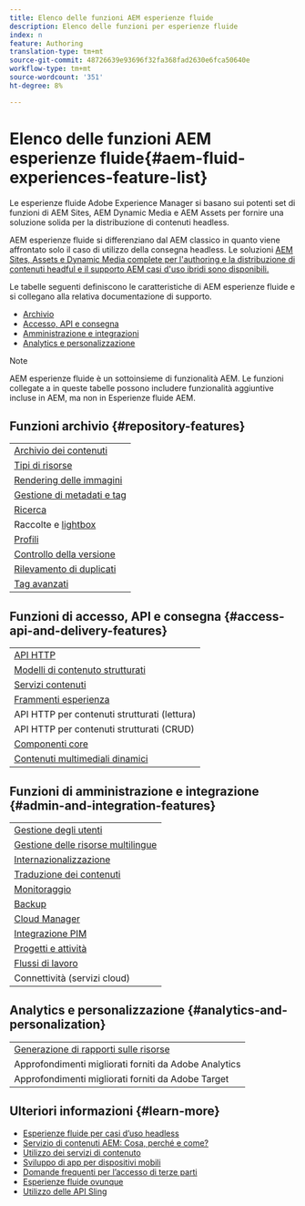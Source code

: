 ```yaml
---
title: Elenco delle funzioni AEM esperienze fluide
description: Elenco delle funzioni per esperienze fluide
index: n
feature: Authoring
translation-type: tm+mt
source-git-commit: 48726639e93696f32fa368fad2630e6fca50640e
workflow-type: tm+mt
source-wordcount: '351'
ht-degree: 8%

---
```



# Elenco delle funzioni AEM esperienze fluide{#aem-fluid-experiences-feature-list}

Le esperienze fluide Adobe Experience Manager si basano sui potenti set di funzioni di AEM Sites, AEM Dynamic Media e AEM Assets per fornire una soluzione solida per la distribuzione di contenuti headless.

AEM esperienze fluide si differenziano dal AEM classico in quanto viene affrontato solo il caso di utilizzo della consegna headless. Le soluzioni [AEM Sites, Assets e Dynamic Media complete per l&#39;authoring e la distribuzione di contenuti headful e il supporto AEM casi d&#39;uso ibridi sono disponibili.](https://docs.adobe.com/content/help/en/experience-manager-65/user-guide/home.html)

Le tabelle seguenti definiscono le caratteristiche di AEM esperienze fluide e si collegano alla relativa documentazione di supporto.

* [Archivio](#repository-features)
* [Accesso, API e consegna](#access-api-and-delivery-features)
* [Amministrazione e integrazioni](#admin-and-integration-features)
* [Analytics e personalizzazione](#analytics-and-personalization)

>[!NOTE]
>
>AEM esperienze fluide è un sottoinsieme di funzionalità AEM. Le funzioni collegate a in queste tabelle possono includere funzionalità aggiuntive incluse in AEM, ma non in Esperienze fluide AEM.

## Funzioni archivio {#repository-features}

|  |
|---|
| [Archivio dei contenuti](/help/assets/manage-assets.md) |
| [Tipi di risorse](/help/assets/assets-formats.md) |
| [Rendering delle immagini](/help/assets/image-presets.md) |
| [Gestione di metadati e tag](/help/assets/metadata.md) |
| [Ricerca](/help/assets/manage-assets.md) |
| [](/help/assets/manage-assets.md) Raccolte e  [lightbox](/help/assets/light-box.md) |
| [Profili](/help/assets/processing-profiles.md) |
| [Controllo della versione](/help/assets/manage-assets.md) |
| [Rilevamento di duplicati](/help/assets/duplicate-detection.md) |
| [Tag avanzati](/help/assets/enhanced-smart-tags.md) |

## Funzioni di accesso, API e consegna {#access-api-and-delivery-features}

|  |
|---|
| [API HTTP](/help/assets/mac-api-assets.md) |
| [Modelli di contenuto strutturati](/help/assets/content-fragments/content-fragments.md) |
| [Servizi contenuti](https://helpx.adobe.com/experience-manager/kt/sites/using/content-services-tutorial-use.html) |
| [Frammenti esperienza](/help/sites-authoring/experience-fragments.md) |
| API HTTP per contenuti strutturati (lettura) |
| API HTTP per contenuti strutturati (CRUD) |
| [Componenti core](https://docs.adobe.com/content/help/it-IT/experience-manager-core-components/using/introduction.html) |
| [Contenuti multimediali dinamici](/help/assets/dynamic-media.md) |

## Funzioni di amministrazione e integrazione {#admin-and-integration-features}

|  |
|---|
| [Gestione degli utenti](/help/sites-administering/user-group-ac-admin.md) |
| [Gestione delle risorse multilingue](/help/assets/multilingual-assets.md) |
| [Internazionalizzazione](/help/sites-developing/i18n.md) |
| [Traduzione dei contenuti](/help/sites-administering/translation.md) |
| [Monitoraggio](/help/sites-deploying/monitoring-and-maintaining.md) |
| [Backup](/help/sites-administering/backup-and-restore.md) |
| [Cloud Manager](https://docs.adobe.com/content/help/it-IT/experience-manager-cloud-manager/using/introduction-to-cloud-manager.html) |
| [Integrazione PIM](/help/sites-authoring/managing-product-information.md) |
| [Progetti e attività](/help/sites-authoring/projects.md) |
| [Flussi di lavoro](/help/sites-administering/workflows-starting.md) |
| Connettività (servizi cloud) |

## Analytics e personalizzazione {#analytics-and-personalization}

|  |
|---|
| [Generazione di rapporti sulle risorse](/help/assets/asset-reports.md) |
| Approfondimenti migliorati forniti da Adobe Analytics |
| Approfondimenti migliorati forniti da Adobe Target |

## Ulteriori informazioni {#learn-more}

* [Esperienze fluide per casi d’uso headless](https://helpx.adobe.com/experience-manager/kt/eseminars/gems/aem-headless-usecases.html)
* [Servizio di contenuti AEM: Cosa, perché e come?](https://helpx.adobe.com/experience-manager/kt/eseminars/ask-the-expert/aem-content-services.html)
* [Utilizzo dei servizi di contenuto](https://helpx.adobe.com/experience-manager/kt/sites/using/structured-fragments-content-services-feature-video-use.html)
* [Sviluppo di app per dispositivi mobili](https://docs.adobe.com/content/help/en/experience-manager-64/mobile/developing/developing-content-services.html)
* [Domande frequenti per l’accesso di terze parti](https://helpx.adobe.com/experience-manager/kt/sites/using/content-services-tutorial-use/part7.html)
* [Esperienze fluide ovunque](https://helpx.adobe.com/experience-manager/using/using-sling-apis.html)
* [Utilizzo delle API Sling](https://helpx.adobe.com/experience-manager/using/using-sling-apis.html)

